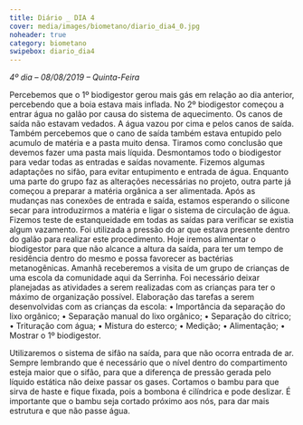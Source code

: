 ```yaml
---
title: Diário _ DIA 4
cover: media/images/biometano/diario_dia4_0.jpg
noheader: true
category: biometano
swipebox: diario_dia4
---
```


*4º dia – 08/08/2019 – Quinta-Feira*

Percebemos que o 1º biodigestor gerou mais gás em relação ao dia anterior, percebendo que a boia estava mais inflada.
No 2º biodigestor começou a entrar água no galão por causa do sistema de aquecimento. Os canos de saída não estavam vedados. A água vazou por cima e pelos canos de saída. Também percebemos que o cano de saída também estava entupido pelo acumulo de matéria e a pasta muito densa.
Tiramos como conclusão que devemos fazer uma pasta mais líquida.
Desmontamos todo o biodigestor para vedar todas as entradas e saídas novamente. Fizemos algumas adaptações no sifão, para evitar entupimento e entrada de água.
Enquanto uma parte do grupo faz as alterações necessárias no projeto, outra parte já começou a preparar a matéria orgânica a ser alimentada. 
Após as mudanças nas conexões de entrada e saída, estamos esperando o silicone secar para introduzirmos a matéria e ligar o sistema de circulação de água. 
Fizemos teste de estanqueidade em todas as saídas para verificar se existia algum vazamento. Foi utilizada a pressão do ar que estava presente dentro do galão para realizar este procedimento. 
Hoje iremos alimentar o biodigestor para que não alcance a altura da saída, para ter um tempo de residência dentro do mesmo e possa favorecer as bactérias metanogênicas.
Amanhã receberemos a visita de um grupo de crianças de uma escola da comunidade aqui da Serrinha. Foi necessário deixar planejadas as atividades a serem realizadas com as crianças para ter o máximo de organização possível. 
Elaboração das tarefas a serem desenvolvidas com as crianças da escola: 
•	Importância da separação do lixo orgânico;
•	Separação manual do lixo orgânico;
•	Separação do cítrico;
•	Trituração com água;
•	Mistura do esterco;
•	Medição;
•	Alimentação;
•	Mostrar o 1º biodigestor. 

Utilizaremos o sistema de sifão na saída, para que não ocorra entrada de ar. Sempre lembrando que é necessário que o nível dentro do compartimento esteja maior que o sifão, para que a diferença de pressão gerada pelo líquido estática não deixe passar os gases. 
Cortamos o bambu para que sirva de haste e fique fixada, pois a bombona é cilíndrica e pode deslizar. É importante que o bambu seja cortado próximo aos nós, para dar mais estrutura e que não passe água.
